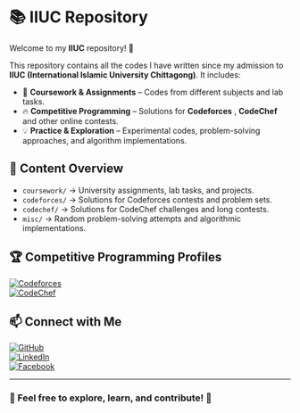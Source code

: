 # 📚 IIUC Repository  

Welcome to my **IIUC** repository! 👋  

This repository contains all the codes I have written since my admission to **IIUC (International Islamic University Chittagong)**. It includes:  

- 📝 **Coursework & Assignments** – Codes from different subjects and lab tasks.  
- 🔥 **Competitive Programming** – Solutions for **Codeforces** , **CodeChef** and other online contests.  
- 💡 **Practice & Exploration** – Experimental codes, problem-solving approaches, and algorithm implementations.  

## 🚀 Content Overview  
- `coursework/` → University assignments, lab tasks, and projects.  
- `codeforces/` → Solutions for Codeforces contests and problem sets.  
- `codechef/` → Solutions for CodeChef challenges and long contests.  
- `misc/` → Random problem-solving attempts and algorithmic implementations.  

## 🏆 Competitive Programming Profiles  
[![Codeforces](https://img.shields.io/badge/Codeforces-Profile-blue?style=flat&logo=codeforces)](https://codeforces.com/profile/Adnan_Siddik)  
[![CodeChef](https://img.shields.io/badge/CodeChef-Profile-orange?style=flat&logo=codechef)](https://www.codechef.com/users/adnan_siddik)  

## 📫 Connect with Me  
[![GitHub](https://img.shields.io/badge/GitHub-Profile-black?style=flat&logo=github)](https://github.com/Abu-Taher-Siddiki-Adnan)  
[![LinkedIn](https://img.shields.io/badge/LinkedIn-Connect-blue?style=flat&logo=linkedin)](https://www.linkedin.com/in/abu-taher-siddiki-adnan/)  
[![Facebook](https://img.shields.io/badge/Facebook-Profile-1877F2?style=flat&logo=facebook&logoColor=white)](https://www.facebook.com/adnan.siddik.282/)  

---

### 🎯 Feel free to explore, learn, and contribute! 🚀  
